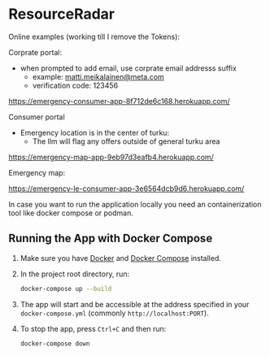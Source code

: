 # ResourceRadar

Online examples (working till I remove the Tokens):

Corprate portal:
- when prompted to add email, use corprate email addresss suffix
    - example: matti.meikalainen@meta.com
    - verification code: 123456
      
https://emergency-consumer-app-8f712de6c168.herokuapp.com/ 

Consumer portal
- Emergency location is in the center of turku:
     - The llm will flag any offers outside of general turku area
       
https://emergency-map-app-9eb97d3eafb4.herokuapp.com/ 

Emergency map:

https://emergency-le-consumer-app-3e6564dcb9d6.herokuapp.com/ 

In case you want to run the application locally you need an containerization tool like docker compose or podman. 

## Running the App with Docker Compose

1. Make sure you have [Docker](https://docs.docker.com/get-docker/) and [Docker Compose](https://docs.docker.com/compose/install/) installed.

2. In the project root directory, run:

   ```bash
   docker-compose up --build
   ```

3. The app will start and be accessible at the address specified in your `docker-compose.yml` (commonly `http://localhost:PORT`).

4. To stop the app, press `Ctrl+C` and then run:

   ```bash
   docker-compose down
   ```
